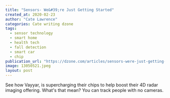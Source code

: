 ```yaml
---
title: "Sensors- We&#39;re Just Getting Started"
created_at: 2020-02-23
author: "Cate Lawrence"
categories: Cate writing dzone
tags: 
  - sensor technology
  - smart home
  - health tech
  - fall detection
  - smart car
  - chip
publication_url: "https://dzone.com/articles/sensors-were-just-getting-started"
image: 13050521.jpeg
layout: post
---
```

See how Vayyar, is supercharging their chips to help boost their 4D radar imaging offering. What's that mean? You can track people with no cameras.

